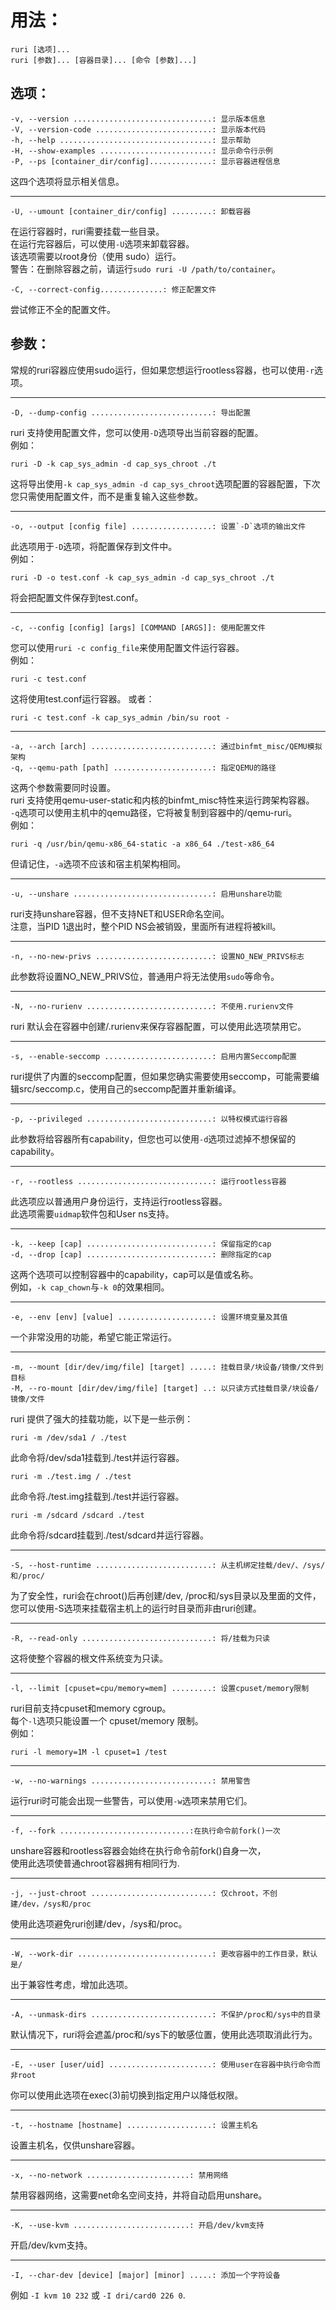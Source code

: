 # 用法：
```
ruri [选项]...
ruri [参数]... [容器目录]... [命令 [参数]...]
```

## 选项：
```
-v, --version ...............................: 显示版本信息
-V, --version-code ..........................: 显示版本代码
-h, --help ..................................: 显示帮助
-H, --show-examples .........................: 显示命令行示例
-P, --ps [container_dir/config]..............: 显示容器进程信息
```
这四个选项将显示相关信息。
********************************************
```
-U, --umount [container_dir/config] .........: 卸载容器
```
在运行容器时，ruri需要挂载一些目录。  
在运行完容器后，可以使用`-U`选项来卸载容器。  
该选项需要以root身份（使用 sudo）运行。  
警告：在删除容器之前，请运行`sudo ruri -U /path/to/container`。  
```
-C, --correct-config..............: 修正配置文件
```
尝试修正不全的配置文件。      
## 参数：
常规的ruri容器应使用sudo运行，但如果您想运行rootless容器，也可以使用`-r`选项。  
*****************************************
```
-D, --dump-config ...........................: 导出配置
```
ruri 支持使用配置文件，您可以使用`-D`选项导出当前容器的配置。  
例如：  
```
ruri -D -k cap_sys_admin -d cap_sys_chroot ./t
```
这将导出使用`-k cap_sys_admin -d cap_sys_chroot`选项配置的容器配置，下次您只需使用配置文件，而不是重复输入这些参数。  
********************************************
```
-o, --output [config file] ..................: 设置`-D`选项的输出文件
```
此选项用于`-D`选项，将配置保存到文件中。  
例如：
```
ruri -D -o test.conf -k cap_sys_admin -d cap_sys_chroot ./t
```
将会把配置文件保存到test.conf。  
*****************************************
```
-c, --config [config] [args] [COMMAND [ARGS]]: 使用配置文件
```
您可以使用`ruri -c config_file`来使用配置文件运行容器。  
例如：  
```
ruri -c test.conf
```
这将使用test.conf运行容器。
或者：      
```
ruri -c test.conf -k cap_sys_admin /bin/su root -
```      
***********************************************
```      
-a, --arch [arch] ...........................: 通过binfmt_misc/QEMU模拟架构
-q, --qemu-path [path] ......................: 指定QEMU的路径
```
这两个参数需要同时设置。  
ruri 支持使用qemu-user-static和内核的binfmt_misc特性来运行跨架构容器。  
`-q`选项可以使用主机中的qemu路径，它将被复制到容器中的/qemu-ruri。  
例如：  
```
ruri -q /usr/bin/qemu-x86_64-static -a x86_64 ./test-x86_64
```
但请记住，`-a`选项不应该和宿主机架构相同。  
*******************************************************************
```
-u, --unshare ...............................: 启用unshare功能
```
ruri支持unshare容器，但不支持NET和USER命名空间。  
注意，当PID 1退出时，整个PID NS会被销毁，里面所有进程将被kill。      
*****************************************
```
-n, --no-new-privs ..........................: 设置NO_NEW_PRIVS标志
```
此参数将设置NO_NEW_PRIVS位，普通用户将无法使用`sudo`等命令。  
****************************************
```
-N, --no-rurienv ............................: 不使用.rurienv文件
```
ruri 默认会在容器中创建/.rurienv来保存容器配置，可以使用此选项禁用它。  
*********************************************
```
-s, --enable-seccomp ........................: 启用内置Seccomp配置
```
ruri提供了内置的seccomp配置，但如果您确实需要使用seccomp，可能需要编辑src/seccomp.c，使用自己的seccomp配置并重新编译。  
****************************************
```
-p, --privileged ............................: 以特权模式运行容器
```
此参数将给容器所有capability，但您也可以使用`-d`选项过滤掉不想保留的capability。  
*******************************************
```
-r, --rootless ..............................: 运行rootless容器
```
此选项应以普通用户身份运行，支持运行rootless容器。  
此选项需要`uidmap`软件包和User ns支持。  
********************************************
```
-k, --keep [cap] ............................: 保留指定的cap
-d, --drop [cap] ............................: 删除指定的cap
```
这两个选项可以控制容器中的capability，cap可以是值或名称。  
例如，`-k cap_chown`与`-k 0`的效果相同。  
**************************************************
```
-e, --env [env] [value] .....................: 设置环境变量及其值
```
一个非常没用的功能，希望它能正常运行。  
*********************************************
```
-m, --mount [dir/dev/img/file] [target] .....: 挂载目录/块设备/镜像/文件到目标
-M, --ro-mount [dir/dev/img/file] [target] ..: 以只读方式挂载目录/块设备/镜像/文件
```
ruri 提供了强大的挂载功能，以下是一些示例：
```
ruri -m /dev/sda1 / ./test
```
此命令将/dev/sda1挂载到./test并运行容器。  
```
ruri -m ./test.img / ./test
```
此命令将./test.img挂载到./test并运行容器。  
```
ruri -m /sdcard /sdcard ./test
```
此命令将/sdcard挂载到./test/sdcard并运行容器。    
******************************************
```
-S, --host-runtime ..........................: 从主机绑定挂载/dev/、/sys/和/proc/
```
为了安全性，ruri会在chroot()后再创建/dev, /proc和/sys目录以及里面的文件，您可以使用-S选项来挂载宿主机上的运行时目录而非由ruri创建。    
*************************************
```
-R, --read-only .............................: 将/挂载为只读
```
这将使整个容器的根文件系统变为只读。
***********************************************
```
-l, --limit [cpuset=cpu/memory=mem] .........: 设置cpuset/memory限制
```
ruri目前支持cpuset和memory cgroup。  
每个`-l`选项只能设置一个 cpuset/memory 限制。  
例如：  
```
ruri -l memory=1M -l cpuset=1 /test
```
**************************************************
```
-w, --no-warnings ...........................: 禁用警告
```
运行ruri时可能会出现一些警告，可以使用`-w`选项来禁用它们。         
********************************************
```
-f, --fork .............................:在执行命令前fork()一次
```      
unshare容器和rootless容器会始终在执行命令前fork()自身一次，     
使用此选项使普通chroot容器拥有相同行为.     
************************
```
-j, --just-chroot ...........................: 仅chroot，不创建/dev，/sys和/proc
```
使用此选项避免ruri创建/dev，/sys和/proc。        
*******************
```
-W, --work-dir ..............................: 更改容器中的工作目录，默认是/
```
出于兼容性考虑，增加此选项。          
****************
```
-A, --unmask-dirs ...........................: 不保护/proc和/sys中的目录
```
默认情况下，ruri将会遮盖/proc和/sys下的敏感位置，使用此选项取消此行为。         
***************
```
-E, --user [user/uid] .......................: 使用user在容器中执行命令而非root
```
你可以使用此选项在exec(3)前切换到指定用户以降低权限。      
*************
```
-t, --hostname [hostname] ...................: 设置主机名
```
设置主机名，仅供unshare容器。      
**************
```
-x, --no-network .......................: 禁用网络
```      
禁用容器网络，这需要net命名空间支持，并将自动启用unshare。      
************
```
-K, --use-kvm ..........................: 开启/dev/kvm支持
```
开启/dev/kvm支持。      
********
```
-I, --char-dev [device] [major] [minor] .....: 添加一个字符设备
```
例如 `-I kvm 10 232` 或 `-I dri/card0 226 0`.         